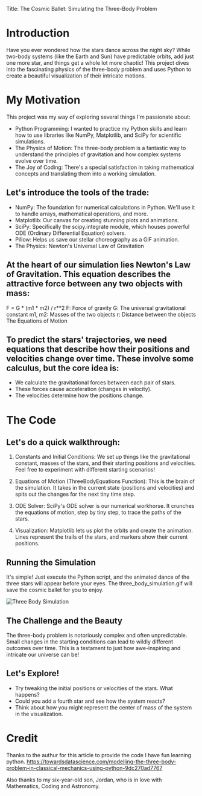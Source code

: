 Title: The Cosmic Ballet: Simulating the Three-Body Problem

# Introduction

Have you ever wondered how the stars dance across the night sky? While two-body systems (like the Earth and Sun) have predictable orbits, add just one more star, and things get a whole lot more chaotic! This project dives into the fascinating physics of the three-body problem and uses Python to create a beautiful visualization of their intricate motions.

# My Motivation

This project was my way of exploring several things I'm passionate about:

- Python Programming: I wanted to practice my Python skills and learn how to use libraries like NumPy, Matplotlib, and SciPy for scientific simulations.
- The Physics of Motion: The three-body problem is a fantastic way to understand the principles of gravitation and how complex systems evolve over time.
- The Joy of Coding: There's a special satisfaction in taking mathematical concepts and translating them into a working simulation.

## Let's introduce the tools of the trade:

- NumPy: The foundation for numerical calculations in Python. We'll use it to handle arrays, mathematical operations, and more.
- Matplotlib: Our canvas for creating stunning plots and animations.
- SciPy: Specifically the scipy.integrate module, which houses powerful ODE (Ordinary Differential Equation) solvers.
- Pillow: Helps us save our stellar choreography as a GIF animation.
- The Physics: Newton's Universal Law of Gravitation

## At the heart of our simulation lies Newton's Law of Gravitation. This equation describes the attractive force between any two objects with mass:

F = G * (m1 * m2) / r**2
F: Force of gravity
G: The universal gravitational constant
m1, m2: Masses of the two objects
r: Distance between the objects
The Equations of Motion

## To predict the stars' trajectories, we need equations that describe how their positions and velocities change over time. These involve some calculus, but the core idea is:

- We calculate the gravitational forces between each pair of stars.
- These forces cause acceleration (changes in velocity).
- The velocities determine how the positions change.

# The Code

## Let's do a quick walkthrough:

1. Constants and Initial Conditions:  We set up things like the gravitational constant, masses of the stars, and their starting positions and velocities. Feel free to experiment with different starting scenarios!

2. Equations of Motion (ThreeBodyEquations Function): This is the brain of the simulation. It takes in the current state (positions and velocities) and spits out the changes for the next tiny time step.

3. ODE Solver:  SciPy's ODE solver is our numerical workhorse. It crunches the equations of motion, step by tiny step, to trace the paths of the stars.

4. Visualization:  Matplotlib lets us plot the orbits and create the animation. Lines represent the trails of the stars, and markers show their current positions.

## Running the Simulation

It's simple!  Just execute the Python script, and the animated dance of the three stars will appear before your eyes.  The three_body_simulation.gif will save the cosmic ballet for you to enjoy.

![Three Body Simulation](./three_body_simulation.gif)

## The Challenge and the Beauty

The three-body problem is notoriously complex and often unpredictable. Small changes in the starting conditions can lead to wildly different outcomes over time. This is a testament to just how awe-inspiring and intricate our universe can be!

## Let's Explore!

- Try tweaking the initial positions or velocities of the stars. What happens?
- Could you add a fourth star and see how the system reacts?
- Think about how you might represent the center of mass of the system in the visualization.

# Credit
Thanks to the authur for this article to provide the code I have fun learning python.
https://towardsdatascience.com/modelling-the-three-body-problem-in-classical-mechanics-using-python-9dc270ad7767

Also thanks to my six-year-old son, Jordan, who is in love with Mathematics, Coding and Astronomy.